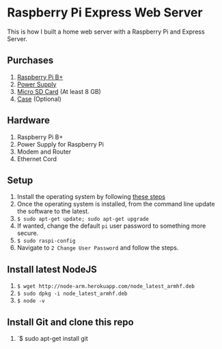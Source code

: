 # Raspberry Pi Express Web Server
This is how I built a home web server with a Raspberry Pi and Express Server.

## Purchases

1. [Raspberry Pi B+](http://amzn.com/B00LPESRUK)
2. [Power Supply](http://amzn.com/B00GWDLJGS)
3. [Micro SD Card](http://amzn.com/B00DYQYLQQ) (At least 8 GB)
4. [Case](http://amzn.com/B00MQLB1N6) (Optional)

## Hardware

1. Raspberry Pi B+
2. Power Supply for Raspberry Pi
3. Modem and Router
4. Ethernet Cord

## Setup

1. Install the operating system by following [these steps](https://www.raspberrypi.org/help/noobs-setup/)
2. Once the operating system is installed, from the command line update the software to the latest.
3. `$ sudo apt-get update; sudo apt-get upgrade`
4. If wanted, change the default `pi` user password to something more secure.
5. `$ sudo raspi-config`
6. Navigate to `2 Change User Password` and follow the steps.

## Install latest NodeJS
1. `$ wget http://node-arm.herokuapp.com/node_latest_armhf.deb`
2. `$ sudo dpkg -i node_latest_armhf.deb`
3. `$ node -v`

## Install Git and clone this repo
1. `$ sudo apt-get install git






